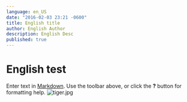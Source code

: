 ```yaml
---
language: en_US
date: "2016-02-03 23:21 -0600"
title: English title
author: English Author
description: English Desc
published: true
---
```




# English test

Enter text in [Markdown](http://daringfireball.net/projects/markdown/). Use the toolbar above, or click the **?** button for formatting help.
![tiger.jpg]({{site.baseurl}}/media/tiger.jpg)
